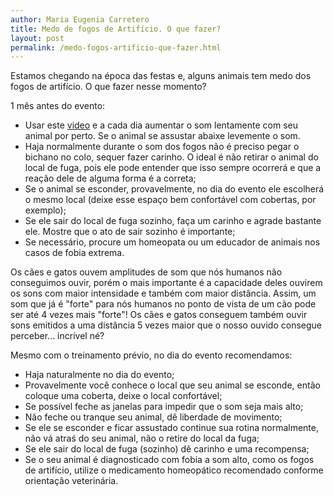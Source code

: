 ```yaml
---
author: Maria Eugenia Carretero
title: Medo de fogos de Artifício. O que fazer?
layout: post
permalink: /medo-fogos-artificio-que-fazer.html
---
```


Estamos chegando na época das festas e, alguns animais tem medo dos fogos de artifício. O que fazer nesse momento?

1 mês antes do evento:

* Usar este [video][1] e a cada dia aumentar o som lentamente com seu animal por perto. Se o animal se assustar abaixe 
levemente o som.
* Haja normalmente durante o som dos fogos não é preciso pegar o bichano no colo, sequer fazer carinho. O ideal é não 
retirar o animal do local de fuga, pois ele pode entender que isso sempre ocorrerá e que a reação dele de alguma forma 
é a correta;
* Se o animal se esconder, provavelmente, no dia do evento ele escolherá o mesmo local (deixe esse espaço bem 
confortável com cobertas, por exemplo);
* Se ele sair do local de fuga sozinho, faça um carinho e agrade bastante ele. Mostre que o ato de sair sozinho é 
importante;
* Se necessário, procure um homeopata ou um educador de animais nos casos de fobia extrema.

Os cães e gatos ouvem amplitudes de som que nós humanos não conseguimos ouvir, porém o mais importante é a 
capacidade deles ouvirem os sons com maior intensidade e também com maior distância. Assim, um som que já é "forte" 
para nós humanos no ponto de vista de um cão pode ser até 4 vezes mais "forte"! Os cães e gatos conseguem também ouvir 
sons emitidos a uma distância 5 vezes maior que o nosso ouvido consegue perceber... incrível né?

Mesmo com o treinamento prévio, no dia do evento recomendamos:

* Haja naturalmente no dia do evento;
* Provavelmente você conhece o local que seu animal se esconde, então coloque uma coberta, deixe o local confortável;
* Se possível feche as janelas para impedir que o som seja mais alto;
* Não feche ou tranque seu animal, dê liberdade de movimento;
* Se ele se esconder e ficar assustado continue sua rotina normalmente, não vá atraś do seu animal, não o retire do 
local da fuga;
* Se ele sair do local de fuga (sozinho) dê carinho e uma recompensa;
* Se o seu animal é diagnosticado com fobia a som alto, como os fogos de artifício, utilize o medicamento homeopático 
recomendado conforme orientação veterinária.


[1]: https://www.youtube.com/watch?v=MUqLgWA5D18
